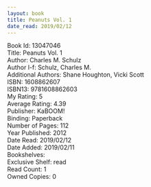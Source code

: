 ```yaml
---
layout: book
title: Peanuts Vol. 1
date_read: 2019/02/12
---
```


Book Id: 13047046<br />
Title: Peanuts Vol. 1<br />
Author: Charles M. Schulz<br />
Author l-f: Schulz, Charles M.<br />
Additional Authors: Shane Houghton, Vicki Scott<br />
ISBN: 1608862607<br />
ISBN13: 9781608862603<br />
My Rating: 5<br />
Average Rating: 4.39<br />
Publisher: KaBOOM!<br />
Binding: Paperback<br />
Number of Pages: 112<br />
Year Published: 2012<br />
Date Read: 2019/02/12<br />
Date Added: 2019/02/11<br />
Bookshelves: <br />
Exclusive Shelf: read<br />
Read Count: 1<br />
Owned Copies: 0<br />

